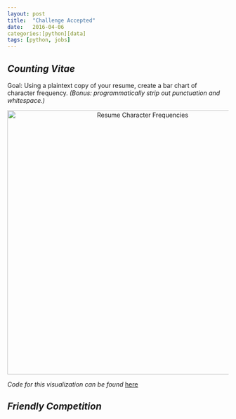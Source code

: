 ```yaml
---
layout: post
title:  "Challenge Accepted"
date:   2016-04-06
categories:[python][data]
tags: [python, jobs]
---
```

## *Counting Vitae* ##
Goal: Using a plaintext copy of your resume, create a bar chart of    
      character frequency.
      *(Bonus: programmatically strip out punctuation and whitespace.)*  

<div>
          <a href="https://plot.ly/~williams11/0/" target="blank" title="Resume Character Frequencies" style="display: block; text-align: center;"><img src="https://plot.ly/~williams11/0.png" alt="Resume Character Frequencies" style="max-width: 100%;width: 600px;"  width="600" onerror="this.onerror=null;this.src='https://plot.ly/404.png';" /></a>
          <script data-plotly="williams11:0"  src="https://plot.ly/embed.js" async></script>
</div>

*Code for this visualization can be found* [here](https://github.com/Danicodes/WMChallenge/blob/master/WorkMarketChallege.py)



## *Friendly Competition* ##
